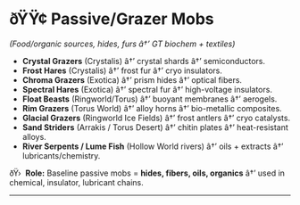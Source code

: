 ﻿# ðŸŸ¢ Passive/Grazer Mobs

_(Food/organic sources, hides, furs â†’ GT biochem + textiles)_

- **Crystal Grazers** (Crystalis) â†’ crystal shards â†’ semiconductors.
- **Frost Hares** (Crystalis) â†’ frost fur â†’ cryo insulators.
- **Chroma Grazers** (Exotica) â†’ prism hides â†’ optical fibers.
- **Spectral Hares** (Exotica) â†’ spectral fur â†’ high-voltage insulators.
- **Float Beasts** (Ringworld/Torus) â†’ buoyant membranes â†’ aerogels.
- **Rim Grazers** (Torus World) â†’ alloy horns â†’ bio-metallic composites.
- **Glacial Grazers** (Ringworld Ice Fields) â†’ frost antlers â†’ cryo catalysts.
- **Sand Striders** (Arrakis / Torus Desert) â†’ chitin plates â†’ heat-resistant alloys.
- **River Serpents / Lume Fish** (Hollow World rivers) â†’ oils + extracts â†’ lubricants/chemistry.

ðŸ›  **Role:** Baseline passive mobs = **hides, fibers, oils, organics** â†’ used in chemical, insulator, lubricant chains.

---

#
